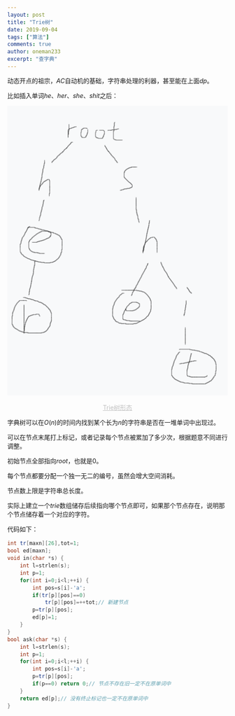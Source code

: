 ```yaml
---
layout: post
title: "Trie树"
date: 2019-09-04
tags: ["算法"]
comments: true
author: oneman233
excerpt: "查字典"
---
```


动态开点的祖宗，$AC$自动机的基础，字符串处理的利器，甚至能在上面$dp$。

比如插入单词$he$、$her$、$she$、$shit$之后：

<div align=center>
    <img src="../images/2019-09-04-TrieShu-1.png"/>
    <p style="font-size:14px;color:#C0C0C0;text-decoration:underline">
        Trie树形态
    </p>
</div>

字典树可以在$O(n)$的时间内找到某个长为$n$的字符串是否在一堆单词中出现过。

可以在节点末尾打上标记，或者记录每个节点被累加了多少次，根据题意不同进行调整。

初始节点全部指向$root$，也就是$0$。

每个节点都要分配一个独一无二的编号，虽然会增大空间消耗。

节点数上限是字符串总长度。

实际上建立一个$trie$数组储存后续指向哪个节点即可，如果那个节点存在，说明那个节点储存着一个对应的字符。

代码如下：

```c++
int tr[maxn][26],tot=1;
bool ed[maxn];
void in(char *s) {
    int l=strlen(s);
    int p=1;
    for(int i=0;i<l;++i) {
        int pos=s[i]-'a';
        if(tr[p][pos]==0)
            tr[p][pos]=++tot;// 新建节点
        p=tr[p][pos];
        ed[p]=1;
    }
}
bool ask(char *s) {
    int l=strlen(s);
    int p=1;
    for(int i=0;i<l;++i) {
        int pos=s[i]-'a';
        p=tr[p][pos];
        if(p==0) return 0;// 节点不存在旧一定不在原单词中
    }
    return ed[p];// 没有终止标记也一定不在原单词中
}
```